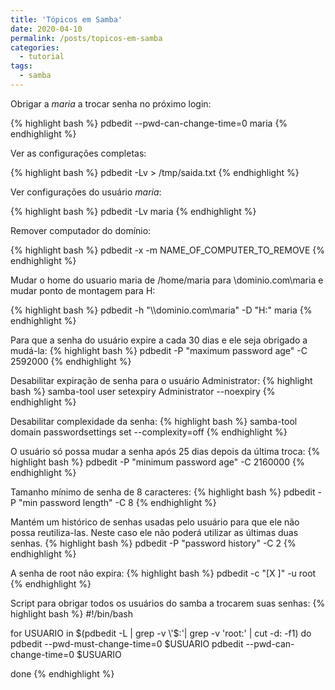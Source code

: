 ```yaml
---
title: 'Tópicos em Samba'
date: 2020-04-10
permalink: /posts/topicos-em-samba
categories:
  - tutorial
tags:
  - samba
---
```


Obrigar a *maria* a trocar senha no próximo login:

{% highlight bash %}
    pdbedit --pwd-can-change-time=0 maria
{% endhighlight %}

Ver as configurações completas:

{% highlight bash %}
pdbedit -Lv > /tmp/saida.txt
{% endhighlight %}

Ver configurações do usuário *maria*:

{% highlight bash %}
pdbedit -Lv maria
{% endhighlight %}

Remover computador do domínio:

{% highlight bash %}
pdbedit -x -m NAME_OF_COMPUTER_TO_REMOVE
{% endhighlight %}

Mudar o home do usuario maria de /home/maria para
\\dominio.com\maria e mudar ponto de montagem
para H:

{% highlight bash %}
pdbedit -h "\\\\dominio.com\\maria" -D "H:" maria
{% endhighlight %}

Para que a senha do usuário expire a cada 30 dias e ele seja obrigado a
mudá-la:
{% highlight bash %}
pdbedit -P "maximum password age" -C 2592000
{% endhighlight %}

Desabilitar expiração de senha para o usuário Administrator:
{% highlight bash %}
samba-tool user setexpiry Administrator --noexpiry 
{% endhighlight %}

Desabilitar complexidade da senha:
{% highlight bash %}
samba-tool domain passwordsettings set --complexity=off
{% endhighlight %}

O usuário só possa mudar a senha após 25 dias depois da última
troca:
{% highlight bash %}
pdbedit -P "minimum password age" -C 2160000
{% endhighlight %}

Tamanho mínimo de senha de 8 caracteres:
{% highlight bash %}
pdbedit -P "min password length" -C 8
{% endhighlight %}

Mantém um histórico de senhas usadas pelo usuário para que ele não possa
reutiliza-las.
Neste caso ele não poderá utilizar as últimas duas senhas.
{% highlight bash %}
pdbedit -P "password history" -C 2
{% endhighlight %}

A senha de root não expira:
{% highlight bash %}
pdbedit -c "[X ]" -u root
{% endhighlight %}

Script para obrigar todos os usuários do samba a trocarem
suas senhas:
{% highlight bash %}
#!/bin/bash

for USUARIO in $(pdbedit -L | grep -v \'$:\'| grep -v \'root:\' | cut -d:
-f1)
do
   pdbedit --pwd-must-change-time=0 $USUARIO
   pdbedit --pwd-can-change-time=0 $USUARIO

done
{% endhighlight %}
